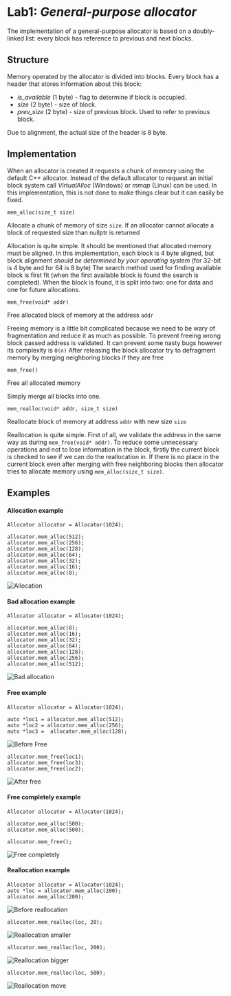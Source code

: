 # Lab1: _General-purpose allocator_
The implementation of a general-purpose allocator is based on a doubly-linked list: every block has reference to previous and next blocks.

## Structure
Memory operated by the allocator is divided into blocks. Every block has a header that stores information about this block:
- *is_available* (1 byte) - flag to determine if block is occupied.
- *size* (2 byte) - size of block.
- *prev_size* (2 byte) - size of previous block. Used to refer to previous block.

Due to alignment, the actual size of the header is 8 byte.

## Implementation

When an allocator is created it requests a chunk of memory using the default C++ allocator.
Instead of the default allocator to request an initial block system call *VirtualAlloc* (Windows) or *mmap* (Linux) can be used.
In this implementation, this is not done to make things clear but it can easily be fixed.

`mem_alloc(size_t size)`

Allocate a chunk of memory of size `size`.
If an allocator cannot allocate a block of requested size than nullptr is returned

Allocation is quite simple.
It should be mentioned that allocated memory must be aligned.
In this implementation, each block is 4 byte aligned,
but block alignment *should be determined by your operating system* (for 32-bit is 4 byte and for 64 is 8 byte)
The search method used for finding available block is first fit
(when the first available block is found the search is completed).
When the block is found, it is split into two: one for data and one for future allocations.

`mem_free(void* addr)`

Free allocated block of memory at the address `addr`

Freeing memory is a little bit complicated because we need to be wary of fragmentation and reduce it as much as possible.
To prevent freeing wrong block passed address is validated.
It can prevent some nasty bugs however its complexity is `O(n)`
After releasing the block allocator try to defragment memory by merging neighboring blocks if they are free

`mem_free()`

Free all allocated memory

Simply merge all blocks into one.

`mem_realloc(void* addr, size_t size)`

Reallocate block of memory at address `addr` with new size `size`

Reallocation is quite simple.
First of all, we validate the address in the same way as during `mem_free(void* addr)`.
To reduce some unnecessary operations and not to lose information in the block,
firstly the current block is checked to see if we can do the reallocation in.
If there is no place in the current block even after merging with free neighboring blocks
then allocator tries to allocate memory using `mem_alloc(size_t size)`.

## Examples

#### Allocation example
```
Allocator allocator = Allocator(1024);

allocator.mem_alloc(512);
allocator.mem_alloc(256);
allocator.mem_alloc(128);
allocator.mem_alloc(64);
allocator.mem_alloc(32);
allocator.mem_alloc(16);
allocator.mem_alloc(8);
```
![Allocation](./assets/allocation.png)

#### Bad allocation example
```
Allocator allocator = Allocator(1024);

allocator.mem_alloc(8);
allocator.mem_alloc(16);
allocator.mem_alloc(32);
allocator.mem_alloc(64);
allocator.mem_alloc(128);
allocator.mem_alloc(256);
allocator.mem_alloc(512);
```
![Bad allocation](./assets/bad-allocation.png)

#### Free example
```
Allocator allocator = Allocator(1024);

auto *loc1 = allocator.mem_alloc(512);
auto *loc2 = allocator.mem_alloc(256);
auto *loc3 =  allocator.mem_alloc(128);
```
![Before Free](assets/before-free.png)

```
allocator.mem_free(loc1);
allocator.mem_free(loc3);
allocator.mem_free(loc2);
```
![After free](assets/after-free.png)

#### Free completely example
```
Allocator allocator = Allocator(1024);

allocator.mem_alloc(500);
allocator.mem_alloc(500);

allocator.mem_free();
```
![Free completely](./assets/free-all.png)

#### Reallocation example
```
Allocator allocator = Allocator(1024);
auto *loc = allocator.mem_alloc(200);
allocator.mem_alloc(200);
```
![Before reallocation](./assets/before-reallocation.png)
```
allocator.mem_realloc(loc, 20);
```
![Reallocation smaller](./assets/reallocate-smaller.png)
```
allocator.mem_realloc(loc, 200);
```
![Reallocation bigger](./assets/reallocate-bigger.png)
```
allocator.mem_realloc(loc, 500);
```
![Reallocation move](./assets/reallocate-move.png)
